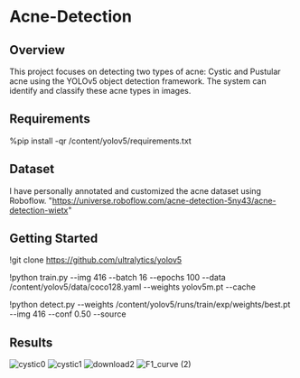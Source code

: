 # Acne-Detection
## Overview
This project focuses on detecting two types of acne: Cystic and Pustular acne using the YOLOv5 object detection framework. The system can identify and classify these acne types in images.

## Requirements
%pip install -qr /content/yolov5/requirements.txt

## Dataset
I have personally annotated and customized the acne dataset using Roboflow. "https://universe.roboflow.com/acne-detection-5ny43/acne-detection-wietx"

## Getting Started
!git clone https://github.com/ultralytics/yolov5

!python train.py --img 416 --batch 16 --epochs 100 --data /content/yolov5/data/coco128.yaml --weights yolov5m.pt --cache

!python detect.py --weights /content/yolov5/runs/train/exp/weights/best.pt --img 416 --conf 0.50 --source 
## Results
![cystic0](https://github.com/zainab-tahir/Acne-Detection/assets/121153871/e702c7dd-4043-4571-8dc3-24a7b746acb9)
![cystic1](https://github.com/zainab-tahir/Acne-Detection/assets/121153871/e6ae5c5f-9032-41a4-a0fa-afbbe77ebc71)
![download2](https://github.com/zainab-tahir/Acne-Detection/assets/121153871/1d19ed50-3e23-4516-adaa-42cfa2670dab)
![F1_curve (2)](https://github.com/zainab-tahir/Acne-Detection/assets/121153871/d96360b3-8840-4f6c-865a-2f45faf2217e)
